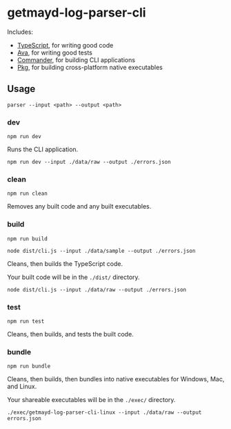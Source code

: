 # getmayd-log-parser-cli 

Includes:

- [TypeScript](https://www.typescriptlang.org/), for writing good code
- [Ava](https://www.npmjs.com/package/ava), for writing good tests
- [Commander](https://www.npmjs.com/package/commander), for building CLI applications
- [Pkg](https://www.npmjs.com/package/pkg), for building cross-platform native executables

## Usage

`parser --input <path> --output <path>`

### **dev**

`npm run dev`

Runs the CLI application.

`npm run dev --input ./data/raw --output ./errors.json`

### **clean**

`npm run clean`

Removes any built code and any built executables.

### **build**

`npm run build`

`node dist/cli.js --input ./data/sample --output ./errors.json`

Cleans, then builds the TypeScript code.

Your built code will be in the `./dist/` directory.

`node dist/cli.js --input ./data/raw --output ./errors.json`

### **test**

`npm run test`

Cleans, then builds, and tests the built code.

### **bundle**

`npm run bundle`

Cleans, then builds, then bundles into native executables for Windows, Mac, and Linux.

Your shareable executables will be in the `./exec/` directory.

`./exec/getmayd-log-parser-cli-linux --input ./data/raw --output errors.json`
